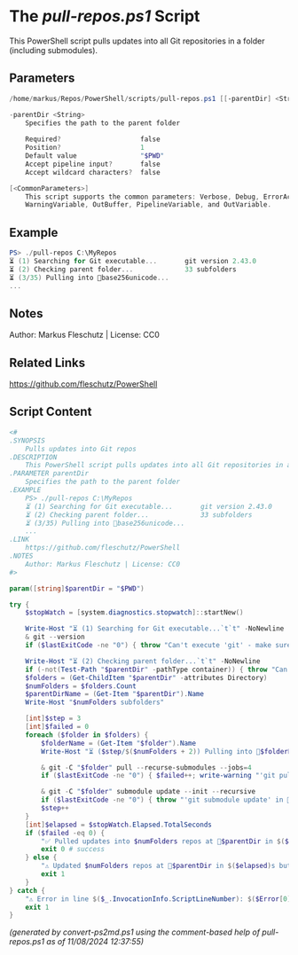 The *pull-repos.ps1* Script
===========================

This PowerShell script pulls updates into all Git repositories in a folder (including submodules).

Parameters
----------
```powershell
/home/markus/Repos/PowerShell/scripts/pull-repos.ps1 [[-parentDir] <String>] [<CommonParameters>]

-parentDir <String>
    Specifies the path to the parent folder
    
    Required?                    false
    Position?                    1
    Default value                "$PWD"
    Accept pipeline input?       false
    Accept wildcard characters?  false

[<CommonParameters>]
    This script supports the common parameters: Verbose, Debug, ErrorAction, ErrorVariable, WarningAction, 
    WarningVariable, OutBuffer, PipelineVariable, and OutVariable.
```

Example
-------
```powershell
PS> ./pull-repos C:\MyRepos
⏳ (1) Searching for Git executable...       git version 2.43.0
⏳ (2) Checking parent folder...             33 subfolders
⏳ (3/35) Pulling into 📂base256unicode...
...

```

Notes
-----
Author: Markus Fleschutz | License: CC0

Related Links
-------------
https://github.com/fleschutz/PowerShell

Script Content
--------------
```powershell
<#
.SYNOPSIS
	Pulls updates into Git repos
.DESCRIPTION
	This PowerShell script pulls updates into all Git repositories in a folder (including submodules).
.PARAMETER parentDir
	Specifies the path to the parent folder
.EXAMPLE
	PS> ./pull-repos C:\MyRepos
	⏳ (1) Searching for Git executable...       git version 2.43.0
	⏳ (2) Checking parent folder...             33 subfolders
	⏳ (3/35) Pulling into 📂base256unicode...
	...
.LINK
	https://github.com/fleschutz/PowerShell
.NOTES
	Author: Markus Fleschutz | License: CC0
#>

param([string]$parentDir = "$PWD")

try {
	$stopWatch = [system.diagnostics.stopwatch]::startNew()

	Write-Host "⏳ (1) Searching for Git executable...`t`t" -NoNewline
	& git --version
	if ($lastExitCode -ne "0") { throw "Can't execute 'git' - make sure Git is installed and available" }

	Write-Host "⏳ (2) Checking parent folder...`t`t" -NoNewline
	if (-not(Test-Path "$parentDir" -pathType container)) { throw "Can't access folder: $parentDir" }
	$folders = (Get-ChildItem "$parentDir" -attributes Directory)
	$numFolders = $folders.Count
	$parentDirName = (Get-Item "$parentDir").Name
	Write-Host "$numFolders subfolders"

	[int]$step = 3
	[int]$failed = 0
	foreach ($folder in $folders) {
		$folderName = (Get-Item "$folder").Name
		Write-Host "⏳ ($step/$($numFolders + 2)) Pulling into 📂$folderName...`t`t" -NoNewline

		& git -C "$folder" pull --recurse-submodules --jobs=4
		if ($lastExitCode -ne "0") { $failed++; write-warning "'git pull' in 📂$folderName failed" }

		& git -C "$folder" submodule update --init --recursive
		if ($lastExitCode -ne "0") { throw "'git submodule update' in 📂$folder failed with exit code $lastExitCode" }
		$step++
	}
	[int]$elapsed = $stopWatch.Elapsed.TotalSeconds
	if ($failed -eq 0) {
		"✅ Pulled updates into $numFolders repos at 📂$parentDir in $($elapsed)s."
		exit 0 # success
	} else {
		"⚠️ Updated $numFolders repos at 📂$parentDir in $($elapsed)s but $failed failed!"
		exit 1
	}
} catch {
	"⚠️ Error in line $($_.InvocationInfo.ScriptLineNumber): $($Error[0])"
	exit 1
}
```

*(generated by convert-ps2md.ps1 using the comment-based help of pull-repos.ps1 as of 11/08/2024 12:37:55)*

